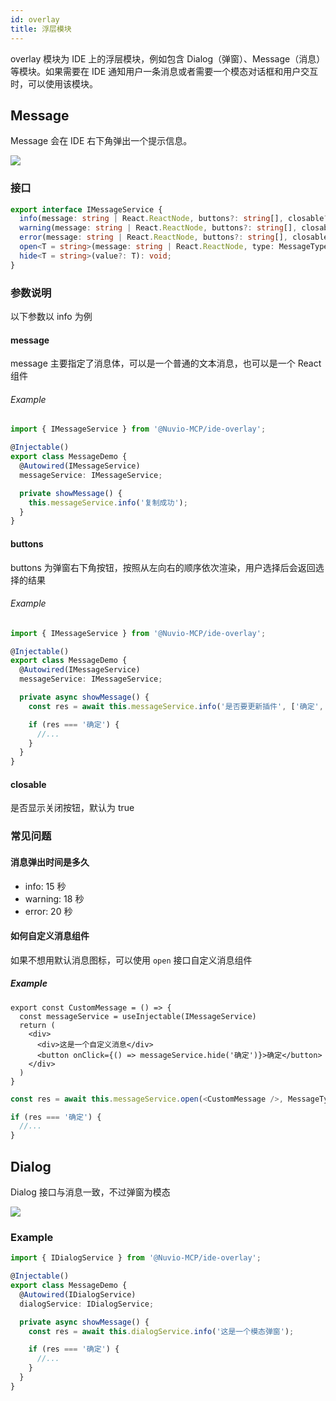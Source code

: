 ```yaml
---
id: overlay
title: 浮层模块
---
```


overlay 模块为 IDE 上的浮层模块，例如包含 Dialog（弹窗）、Message（消息）等模块。如果需要在 IDE 通知用户一条消息或者需要一个模态对话框和用户交互时，可以使用该模块。

## Message

Message 会在 IDE 右下角弹出一个提示信息。

![](https://gw-office.alipayobjects.com/bmw-prod/b9d110e1-73d5-41d7-aaad-14a4d630af13.png)

### 接口

```ts
export interface IMessageService {
  info(message: string | React.ReactNode, buttons?: string[], closable?: boolean): Promise<string | undefined>;
  warning(message: string | React.ReactNode, buttons?: string[], closable?: boolean): Promise<string | undefined>;
  error(message: string | React.ReactNode, buttons?: string[], closable?: boolean): Promise<string | undefined>;
  open<T = string>(message: string | React.ReactNode, type: MessageType, buttons?: string[], closable?: boolean, from?: string): Promise<T | undefined>;
  hide<T = string>(value?: T): void;
}
```

### 参数说明

以下参数以 info 为例

#### message
message 主要指定了消息体，可以是一个普通的文本消息，也可以是一个 React 组件

###### Example

```ts
import { IMessageService } from '@Nuvio-MCP/ide-overlay';

@Injectable()
export class MessageDemo {
  @Autowired(IMessageService)
  messageService: IMessageService;

  private showMessage() {
    this.messageService.info('复制成功');
  }
}

```

#### buttons
buttons 为弹窗右下角按钮，按照从左向右的顺序依次渲染，用户选择后会返回选择的结果

###### Example

```ts
import { IMessageService } from '@Nuvio-MCP/ide-overlay';

@Injectable()
export class MessageDemo {
  @Autowired(IMessageService)
  messageService: IMessageService;

  private async showMessage() {
    const res = await this.messageService.info('是否要更新插件', ['确定', '取消']);

    if (res === '确定') {
      //...
    }
  }
}

```


#### closable
是否显示关闭按钮，默认为 true

### 常见问题

#### 消息弹出时间是多久

- info: 15 秒
- warning: 18 秒
- error: 20 秒

#### 如何自定义消息组件

如果不想用默认消息图标，可以使用 `open` 接口自定义消息组件

##### Example

```tsx
export const CustomMessage = () => {
  const messageService = useInjectable(IMessageService)
  return (
    <div>
      <div>这是一个自定义消息</div>
      <button onClick={() => messageService.hide('确定')}>确定</button>
    </div>
  )
}
```

```ts
const res = await this.messageService.open(<CustomMessage />, MessageType.EMPTY);

if (res === '确定') {
  //...
}
```

## Dialog
Dialog 接口与消息一致，不过弹窗为模态

![](https://gw-office.alipayobjects.com/bmw-prod/6869e5f6-3e1a-452f-a562-02bab963b1b0.png)

### Example

```ts
import { IDialogService } from '@Nuvio-MCP/ide-overlay';

@Injectable()
export class MessageDemo {
  @Autowired(IDialogService)
  dialogService: IDialogService;

  private async showMessage() {
    const res = await this.dialogService.info('这是一个模态弹窗');

    if (res === '确定') {
      //...
    }
  }
}

```

